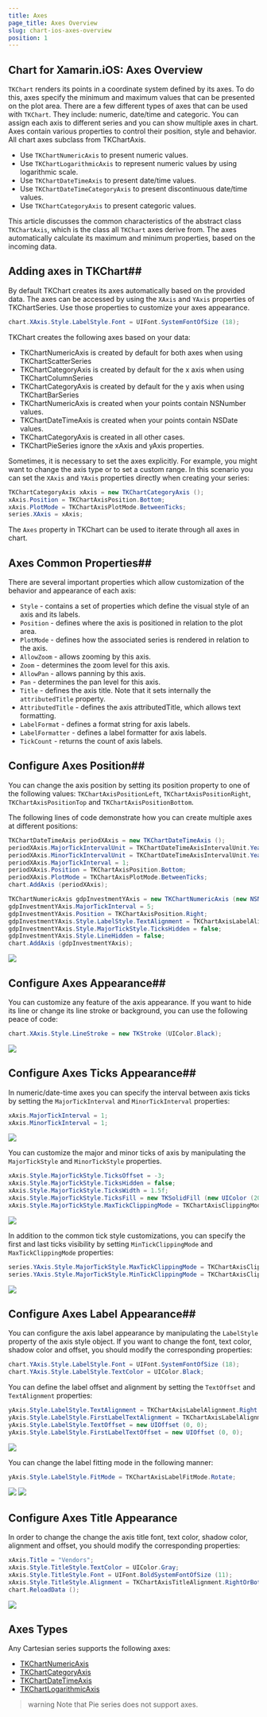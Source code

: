 ```yaml
---
title: Axes
page_title: Axes Overview
slug: chart-ios-axes-overview
position: 1
---
```


## Chart for Xamarin.iOS:  Axes Overview

<code>TKChart</code> renders its points in a coordinate system defined by its axes. To do this, axes specify the minimum and maximum values that can be presented on the plot area. There are a few different types of axes that can be used with <code>TKChart</code>. They include: numeric, date/time and categoric. You can assign each axis to different series and you can show multiple axes in chart. Axes contain various properties to control their position, style and behavior. All chart axes subclass from TKChartAxis.

- Use <code>TKChartNumericAxis</code> to present numeric values.
- Use <code>TKChartLogarithmicAxis</code> to represent numeric values by using logarithmic scale.
- Use <code>TKChartDateTimeAxis</code> to present date/time values.
- Use <code>TKChartDateTimeCategoryAxis</code> to present discontinuous date/time values.
- Use <code>TKChartCategoryAxis</code> to present categoric values.

This article discusses the common characteristics of the abstract class <code>TKChartAxis</code>, which is the class all <code>TKChart</code> axes derive from. The axes automatically calculate its maximum and minimum properties, based on the incoming data.

## Adding axes in TKChart##

By default TKChart creates its axes automatically based on the provided data. The axes can be accessed by using the <code>XAxis</code> and <code>YAxis</code> properties of TKChartSeries. Use those properties to customize your axes appearance.

```C#
chart.XAxis.Style.LabelStyle.Font = UIFont.SystemFontOfSize (18);
```

TKChart creates the following axes based on your data:

- TKChartNumericAxis is created by default for both axes when using TKChartScatterSeries
- TKChartCategoryAxis is created by default for the x axis when using TKChartColumnSeries
- TKChartCategoryAxis is created by default for the y axis when using TKChartBarSeries
- TKChartNumericAxis is created when your points contain NSNumber values.
- TKChartDateTimeAxis is created when your points contain NSDate values.
- TKChartCategoryAxis is created in all other cases.
- TKChartPieSeries ignore the xAxis and yAxis properties.

Sometimes, it is necessary to set the axes explicitly. For example, you might want to change the axis type or to set a custom range. In this scenario you can set the <code>XAxis</code> and <code>YAxis</code> properties directly when creating your series:

```C#
TKChartCategoryAxis xAxis = new TKChartCategoryAxis ();
xAxis.Position = TKChartAxisPosition.Bottom;
xAxis.PlotMode = TKChartAxisPlotMode.BetweenTicks;
series.XAxis = xAxis;
```

The <code>Axes</code> property in TKChart can be used to iterate through all axes in chart.

## Axes Common Properties##

There are several important properties which allow customization of the behavior and appearance of each axis:

- <code>Style</code> - contains a set of properties which define the visual style of an axis and its labels.
- <code>Position</code> - defines where the axis is positioned in relation to the plot area.
- <code>PlotMode</code> - defines how the associated series is rendered in relation to the axis.
- <code>AllowZoom</code> - allows zooming by this axis.
- <code>Zoom</code> - determines the zoom level for this axis.
- <code>AllowPan</code> - allows panning by this axis.
- <code>Pan</code> - determines the pan level for this axis.
- <code>Title</code> - defines the axis title. Note that it sets internally the <code>attributedTitle</code> property.
- <code>AttributedTitle</code> - defines the axis attributedTitle, which allows text formatting.
- <code>LabelFormat</code> - defines a format string for axis labels.
- <code>LabelFormatter</code> - defines a label formatter for axis labels.
- <code>TickCount</code> - returns the count of axis labels.

## Configure Axes Position##

You can change the axis position by setting its position property to one of the following values:
<code>TKChartAxisPositionLeft</code>, <code>TKChartAxisPositionRight</code>, <code>TKChartAxisPositionTop</code> and <code>TKChartAxisPositionBottom</code>.

The following lines of code demonstrate how you can create multiple axes at different positions:

```C#
TKChartDateTimeAxis periodXAxis = new TKChartDateTimeAxis ();
periodXAxis.MajorTickIntervalUnit = TKChartDateTimeAxisIntervalUnit.Years;
periodXAxis.MinorTickIntervalUnit = TKChartDateTimeAxisIntervalUnit.Years;
periodXAxis.MajorTickInterval = 1;
periodXAxis.Position = TKChartAxisPosition.Bottom;
periodXAxis.PlotMode = TKChartAxisPlotMode.BetweenTicks;
chart.AddAxis (periodXAxis);

TKChartNumericAxis gdpInvestmentYAxis = new TKChartNumericAxis (new NSNumber(0), new NSNumber(20));
gdpInvestmentYAxis.MajorTickInterval = 5;
gdpInvestmentYAxis.Position = TKChartAxisPosition.Right;
gdpInvestmentYAxis.Style.LabelStyle.TextAlignment = TKChartAxisLabelAlignment.Left;
gdpInvestmentYAxis.Style.MajorTickStyle.TicksHidden = false;
gdpInvestmentYAxis.Style.LineHidden = false;
chart.AddAxis (gdpInvestmentYAxis);
```

![](../../images/chart-axes-types009.png)

## Configure Axes Appearance##

You can customize any feature of the axis appearance. If you want to hide its line or change its line stroke or background, you can use the following peace of code:

```C#
chart.XAxis.Style.LineStroke = new TKStroke (UIColor.Black);
```

![](../../images/chart-axes-types001.png)

## Configure Axes Ticks Appearance##

In numeric/date-time axes you can specify the interval between axis ticks by setting the <code>MajorTickInterval</code> and <code>MinorTickInterval</code> properties:

```C#
xAxis.MajorTickInterval = 1;
xAxis.MinorTickInterval = 1;
```

![](../../images/chart-axes-types008.png)

You can customize the major and minor ticks of axis by manipulating the <code>MajorTickStyle</code> and <code>MinorTickStyle</code> properties.

```C#
xAxis.Style.MajorTickStyle.TicksOffset = -3;
xAxis.Style.MajorTickStyle.TicksHidden = false;
xAxis.Style.MajorTickStyle.TicksWidth = 1.5f;
xAxis.Style.MajorTickStyle.TicksFill = new TKSolidFill (new UIColor (203 / 255.0f, 203 / 255.0f, 203 / 255.0f, 1f));
xAxis.Style.MajorTickStyle.MaxTickClippingMode = TKChartAxisClippingMode.Visible;
```

![](../../images/chart-axes-types002.png)

In addition to the common tick style customizations, you can specify the first and last ticks visibility by setting <code>MinTickClippingMode</code> and <code>MaxTickClippingMode</code> properties:

```C#
series.YAxis.Style.MajorTickStyle.MaxTickClippingMode = TKChartAxisClippingMode.Visible;
series.YAxis.Style.MajorTickStyle.MinTickClippingMode = TKChartAxisClippingMode.Visible;
```

![](../../images/chart-axes-types003.png)

## Configure Axes Label Appearance##

You can configure the axis label appearance by manipulating the <code>LabelStyle</code> property of the axis style object. If you want to change the font, text color, shadow color and offset, you should modify the corresponding properties:

```C#
chart.YAxis.Style.LabelStyle.Font = UIFont.SystemFontOfSize (18);
chart.YAxis.Style.LabelStyle.TextColor = UIColor.Black;
```

You can define the label offset and alignment by setting the <code>TextOffset</code> and <code>TextAlignment</code> properties:

```C#
yAxis.Style.LabelStyle.TextAlignment = TKChartAxisLabelAlignment.Right | TKChartAxisLabelAlignment.Bottom;
yAxis.Style.LabelStyle.FirstLabelTextAlignment = TKChartAxisLabelAlignment.Right | TKChartAxisLabelAlignment.Top;
yAxis.Style.LabelStyle.TextOffset = new UIOffset (0, 0);
yAxis.Style.LabelStyle.FirstLabelTextOffset = new UIOffset (0, 0);
```

![](../../images/chart-axes-types004.png)

You can change the label fitting mode in the following manner:

```C#
yAxis.Style.LabelStyle.FitMode = TKChartAxisLabelFitMode.Rotate;
```

<img src="../../images/chart-axes-types005.png"/>

<img src="../../images/chart-axes-types006.png"/>

## Configure Axes Title Appearance

In order to change the change the axis title font, text color, shadow color, alignment and offset, you should modify the corresponding properties:

```C#
xAxis.Title = "Vendors";
xAxis.Style.TitleStyle.TextColor = UIColor.Gray;
xAxis.Style.TitleStyle.Font = UIFont.BoldSystemFontOfSize (11);
xAxis.Style.TitleStyle.Alignment = TKChartAxisTitleAlignment.RightOrBottom;
chart.ReloadData ();
```

![](../../images/chart-axes-types007.png)

## Axes Types

Any Cartesian series supports the following axes:

- [TKChartNumericAxis](numeric)
- [TKChartCategoryAxis](categoric)
- [TKChartDateTimeAxis](datetime)
- [TKChartLogarithmicAxis](logarithmic)

>warning Note that Pie series does not support axes.
